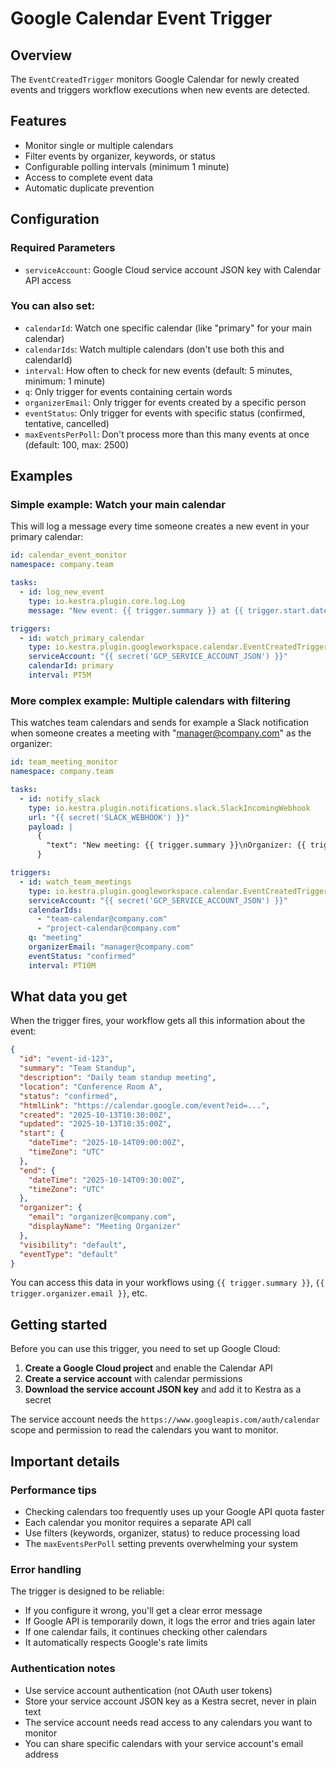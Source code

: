 # Google Calendar Event Trigger

## Overview

The `EventCreatedTrigger` monitors Google Calendar for newly created events and triggers workflow executions when new events are detected.

## Features

- Monitor single or multiple calendars
- Filter events by organizer, keywords, or status  
- Configurable polling intervals (minimum 1 minute)
- Access to complete event data
- Automatic duplicate prevention

## Configuration

### Required Parameters

- `serviceAccount`: Google Cloud service account JSON key with Calendar API access

### You can also set:
- `calendarId`: Watch one specific calendar (like "primary" for your main calendar)
- `calendarIds`: Watch multiple calendars (don't use both this and calendarId)
- `interval`: How often to check for new events (default: 5 minutes, minimum: 1 minute)
- `q`: Only trigger for events containing certain words
- `organizerEmail`: Only trigger for events created by a specific person
- `eventStatus`: Only trigger for events with specific status (confirmed, tentative, cancelled)
- `maxEventsPerPoll`: Don't process more than this many events at once (default: 100, max: 2500)

## Examples

### Simple example: Watch your main calendar

This will log a message every time someone creates a new event in your primary calendar:

```yaml
id: calendar_event_monitor
namespace: company.team

tasks:
  - id: log_new_event
    type: io.kestra.plugin.core.log.Log
    message: "New event: {{ trigger.summary }} at {{ trigger.start.dateTime }}"

triggers:
  - id: watch_primary_calendar
    type: io.kestra.plugin.googleworkspace.calendar.EventCreatedTrigger
    serviceAccount: "{{ secret('GCP_SERVICE_ACCOUNT_JSON') }}"
    calendarId: primary
    interval: PT5M
```

### More complex example: Multiple calendars with filtering

This watches team calendars and sends for example a Slack notification when someone creates a meeting with "manager@company.com" as the organizer:

```yaml
id: team_meeting_monitor
namespace: company.team

tasks:
  - id: notify_slack
    type: io.kestra.plugin.notifications.slack.SlackIncomingWebhook
    url: "{{ secret('SLACK_WEBHOOK') }}"
    payload: |
      {
        "text": "New meeting: {{ trigger.summary }}\nOrganizer: {{ trigger.organizer.displayName }}\nTime: {{ trigger.start.dateTime }}"
      }

triggers:
  - id: watch_team_meetings
    type: io.kestra.plugin.googleworkspace.calendar.EventCreatedTrigger
    serviceAccount: "{{ secret('GCP_SERVICE_ACCOUNT_JSON') }}"
    calendarIds:
      - "team-calendar@company.com"
      - "project-calendar@company.com"
    q: "meeting"
    organizerEmail: "manager@company.com"
    eventStatus: "confirmed"
    interval: PT10M
```

## What data you get

When the trigger fires, your workflow gets all this information about the event:

```json
{
  "id": "event-id-123",
  "summary": "Team Standup",
  "description": "Daily team standup meeting",
  "location": "Conference Room A",
  "status": "confirmed",
  "htmlLink": "https://calendar.google.com/event?eid=...",
  "created": "2025-10-13T10:30:00Z",
  "updated": "2025-10-13T10:35:00Z",
  "start": {
    "dateTime": "2025-10-14T09:00:00Z",
    "timeZone": "UTC"
  },
  "end": {
    "dateTime": "2025-10-14T09:30:00Z", 
    "timeZone": "UTC"
  },
  "organizer": {
    "email": "organizer@company.com",
    "displayName": "Meeting Organizer"
  },
  "visibility": "default",
  "eventType": "default"
}
```

You can access this data in your workflows using `{{ trigger.summary }}`, `{{ trigger.organizer.email }}`, etc.

## Getting started

Before you can use this trigger, you need to set up Google Cloud:

1. **Create a Google Cloud project** and enable the Calendar API
2. **Create a service account** with calendar permissions
3. **Download the service account JSON key** and add it to Kestra as a secret

The service account needs the `https://www.googleapis.com/auth/calendar` scope and permission to read the calendars you want to monitor.

## Important details

### Performance tips
- Checking calendars too frequently uses up your Google API quota faster
- Each calendar you monitor requires a separate API call
- Use filters (keywords, organizer, status) to reduce processing load
- The `maxEventsPerPoll` setting prevents overwhelming your system

### Error handling
The trigger is designed to be reliable:
- If you configure it wrong, you'll get a clear error message
- If Google API is temporarily down, it logs the error and tries again later
- If one calendar fails, it continues checking other calendars
- It automatically respects Google's rate limits

### Authentication notes
- Use service account authentication (not OAuth user tokens)
- Store your service account JSON key as a Kestra secret, never in plain text
- The service account needs read access to any calendars you want to monitor
- You can share specific calendars with your service account's email address
